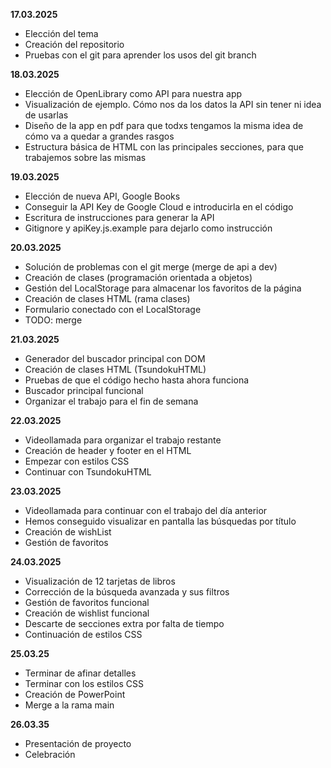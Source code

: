 **17.03.2025**
- Elección del tema
- Creación del repositorio
- Pruebas con el git para aprender los usos del git branch

**18.03.2025**
- Elección de OpenLibrary como API para nuestra app
- Visualización de ejemplo. Cómo nos da los datos la API sin tener ni idea de usarlas
- Diseño de la app en pdf para que todxs tengamos la misma idea de cómo va a quedar a grandes rasgos
- Estructura básica de HTML con las principales secciones, para que trabajemos sobre las mismas

**19.03.2025**
- Elección de nueva API, Google Books
- Conseguir la API Key de Google Cloud e introducirla en el código
- Escritura de instrucciones para generar la API
- Gitignore y apiKey.js.example para dejarlo como instrucción

**20.03.2025**
- Solución de problemas con el git merge (merge de api a dev)
- Creación de clases (programación orientada a objetos)
- Gestión del LocalStorage para almacenar los favoritos de la página
- Creación de clases HTML (rama clases)
- Formulario conectado con el LocalStorage
- TODO: merge

**21.03.2025**
- Generador del buscador principal con DOM
- Creación de clases HTML (TsundokuHTML)
- Pruebas de que el código hecho hasta ahora funciona
- Buscador principal funcional
- Organizar el trabajo para el fin de semana

**22.03.2025**
- Videollamada para organizar el trabajo restante
- Creación de header y footer en el HTML
- Empezar con estilos CSS
- Continuar con TsundokuHTML

**23.03.2025**
- Videollamada para continuar con el trabajo del día anterior
- Hemos conseguido visualizar en pantalla las búsquedas por título
- Creación de wishList
- Gestión de favoritos

**24.03.2025**
- Visualización de 12 tarjetas de libros
- Corrección de la búsqueda avanzada y sus filtros
- Gestión de favoritos funcional
- Creación de wishlist funcional
- Descarte de secciones extra por falta de tiempo
- Continuación de estilos CSS

**25.03.25**
- Terminar de afinar detalles
- Terminar con los estilos CSS
- Creación de PowerPoint
- Merge a la rama main

**26.03.35**
- Presentación de proyecto
- Celebración 

